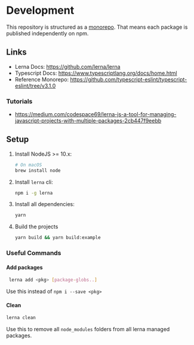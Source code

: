 # Development

This repository is structured as a [monorepo](https://blog.npmjs.org/post/186494959890/monorepos-and-npm). That means each package is published independently on npm.

## Links

- Lerna Docs: <https://github.com/lerna/lerna>
- Typescript Docs: <https://www.typescriptlang.org/docs/home.html>
- Reference Monorepo: <https://github.com/typescript-eslint/typescript-eslint/tree/v3.1.0>

### Tutorials

- <https://medium.com/codespace69/lerna-js-a-tool-for-managing-javascript-projects-with-multiple-packages-2cb447f9eebb>

## Setup

1. Install NodeJS >= 10.x:

   ```sh
   # On macOS
   brew install node
   ```

1. Install `lerna` cli:

   ```sh
   npm i -g lerna
   ```

1. Install all dependencies:

   ```sh
   yarn
   ```

1. Build the projects

   ```sh
   yarn build && yarn build:example
   ```

### Useful Commands

#### Add packages

```sh
 lerna add <pkg> [package-globs..]
```

Use this instead of `npm i --save <pkg>`

#### Clean

```sh
lerna clean
```

Use this to remove all `node_modules` folders from all lerna managed packages.
